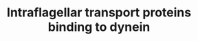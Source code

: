---
annotations:
- id: PW:0000103
  parent: regulatory pathway
  type: Pathway Ontology
  value: transport pathway
- id: CL:0000540
  parent: animal cell
  type: Cell Type Ontology
  value: neuron
- id: PW:0000904
  parent: signaling pathway
  type: Pathway Ontology
  value: ciliary neurotrophic factor signaling pathway
authors:
- Fehrhart
- Eweitz
citedin: ''
communities: []
description: Intraflagellar transport proteins (IFT) binding to dynein 1 and dynein
  2
last-edited: 2024-07-27
ndex: 875247dc-8b6b-11eb-9e72-0ac135e8bacf
organisms:
- Homo sapiens
redirect_from:
- /index.php/Pathway:WP4532
- /instance/WP4532
- /instance/WP4532_r134753
revision: r134753
schema-jsonld:
- '@context': https://schema.org/
  '@id': https://wikipathways.github.io/pathways/WP4532.html
  '@type': Dataset
  creator:
    '@type': Organization
    name: WikiPathways
  description: Intraflagellar transport proteins (IFT) binding to dynein 1 and dynein
    2
  keywords:
  - DYNC1H1
  - DYNC1I1
  - DYNC1I2
  - DYNC1LI1
  - DYNC1LI2
  - DYNC2H1
  - DYNC2LI1
  - DYNLL1
  - DYNLL2
  - DYNLRB1
  - DYNLRB2
  - DYNLT1
  - DYNLT3
  - HSPB11
  - IFT122
  - IFT140
  - IFT22
  - IFT27
  - IFT43
  - IFT46
  - IFT80
  - IFT81
  - TCTEX1D2
  - WDR19
  - WDR34
  - WDR35
  - WDR60
  license: CC0
  name: Intraflagellar transport proteins binding to dynein
seo: CreativeWork
title: Intraflagellar transport proteins binding to dynein
wpid: WP4532
---